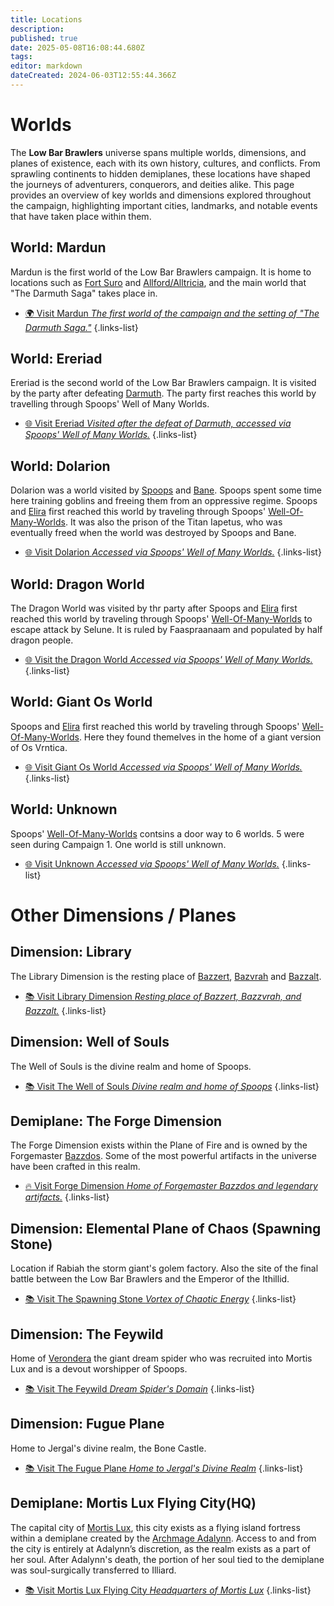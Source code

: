```yaml
---
title: Locations
description: 
published: true
date: 2025-05-08T16:08:44.680Z
tags: 
editor: markdown
dateCreated: 2024-06-03T12:55:44.366Z
---
```


# Worlds
The **Low Bar Brawlers** universe spans multiple worlds, dimensions, and planes of existence, each with its own history, cultures, and conflicts. From sprawling continents to hidden demiplanes, these locations have shaped the journeys of adventurers, conquerors, and deities alike. This page provides an overview of key worlds and dimensions explored throughout the campaign, highlighting important cities, landmarks, and notable events that have taken place within them.  

## World: Mardun

Mardun is the first world of the Low Bar Brawlers campaign. It is home to locations such as [Fort Suro](/locations/Mardun/Fort-Suro) and [Allford/Alltricia](/locations/Mardun/Allford), and the main world that "The Darmuth Saga" takes place in.

- [🌍 Visit Mardun *The first world of the campaign and the setting of "The Darmuth Saga."*](/locations/Mardun)
{.links-list}

## World: Ereriad

Ereriad is the second world of the Low Bar Brawlers campaign. It is visited by the party after defeating [Darmuth](/characters/Darmuth). The party first reaches this world by travelling through Spoops' Well of Many Worlds.

- [🌐 Visit Ereriad *Visited after the defeat of Darmuth, accessed via Spoops' Well of Many Worlds.*](/locations/Ereriad)
{.links-list}

## World: Dolarion

Dolarion was a world visited by [Spoops](/characters/spoops) and [Bane](/characters/bane). Spoops spent some time here training goblins and freeing them from an oppressive regime. Spoops and [Elira](/characters/elira) first reached this world by traveling through Spoops' [Well-Of-Many-Worlds](/items/Well-Of-Many-Worlds). 
It was also the prison of the Titan Iapetus, who was eventually freed when the world was destroyed by Spoops and Bane.  

- [🌐 Visit Dolarion *Accessed via Spoops' Well of Many Worlds.*](/locations/dolarion)
{.links-list}


## World: Dragon World

The Dragon World was visited by thr party after Spoops and [Elira](/characters/elira) first reached this world by traveling through Spoops' [Well-Of-Many-Worlds](/items/Well-Of-Many-Worlds) to escape attack by Selune. It is ruled by Faaspraanaam and populated by half dragon people.

- [🌐 Visit the Dragon World *Accessed via Spoops' Well of Many Worlds.*](/locations/dragon-world)
{.links-list}


## World: Giant Os World

Spoops and [Elira](/characters/elira) first reached this world by traveling through Spoops' [Well-Of-Many-Worlds](/items/Well-Of-Many-Worlds). Here they found themelves in the home of a giant version of Os Vrntica. 

- [🌐 Visit Giant Os World *Accessed via Spoops' Well of Many Worlds.*](/locations/giant-os-world)
{.links-list}


## World: Unknown
Spoops' [Well-Of-Many-Worlds](/items/Well-Of-Many-Worlds) contsins a door way to 6 worlds. 5 were seen during Campaign 1. One world is still unknown.


- [🌐 Visit Unknown *Accessed via Spoops' Well of Many Worlds.*](/locations/unknown-world)
{.links-list}


# Other Dimensions / Planes

## Dimension: Library  

The Library Dimension is the resting place of [Bazzert](/characters/bazzert), [Bazvrah](/characters/Bazvrah) and [Bazzalt](/characters/Bazzalt).

- [📚 Visit Library Dimension *Resting place of Bazzert, Bazzvrah, and Bazzalt.*](/locations/Library-Dimension)
{.links-list}

## Dimension: Well of Souls  

The Well of Souls is the divine realm and home of Spoops.

- [📚 Visit The Well of Souls *Divine realm and home of Spoops*](/locations/The-Well-Of-Souls)
{.links-list}

## Demiplane: The Forge Dimension  

The Forge Dimension exists within the Plane of Fire and is owned by the Forgemaster [Bazzdos](/characters/bazzdos). Some of the most powerful artifacts in the universe have been crafted in this realm.  

- [🔥 Visit Forge Dimension *Home of Forgemaster Bazzdos and legendary artifacts.*](/locations/Forge-Dimension)
{.links-list}

## Dimension: Elemental Plane of Chaos (Spawning Stone)

Location if Rabiah the storm giant's golem factory. Also the site of the final battle between the Low Bar Brawlers and the Emperor of the Ithillid.

- [📚 Visit The Spawning Stone *Vortex of Chaotic Energy*](/locations/Spawning-Stone)
{.links-list}

## Dimension: The Feywild

Home of [Verondera](/characters/verondera) the giant dream spider who was recruited into Mortis Lux and is a devout worshipper of Spoops.

- [📚 Visit The Feywild *Dream Spider's Domain*](/locations/Feywild)
{.links-list}

## Dimension: Fugue Plane

Home to Jergal's divine realm, the Bone Castle.

- [📚 Visit The Fugue Plane *Home to Jergal's Divine Realm*](/locations/Fugue-Plane)
{.links-list}


## Demiplane: Mortis Lux Flying City(HQ)  

The capital city of [Mortis Lux](/organizations/mortis-lux), this city exists as a flying island fortress within a demiplane created by the [Archmage Adalynn](/characters/adalynn). Access to and from the city is entirely at Adalynn’s discretion, as the realm exists as a part of her soul. After Adalynn's death, the portion of her soul tied to the demiplane was soul-surgically transferred to Illiard.

- [📚 Visit Mortis Lux Flying City *Headquarters of Mortis Lux*](/locations/mortis-lux-flying-city)
{.links-list}



